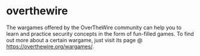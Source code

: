 # overthewire

The wargames offered by the OverTheWire community can help you to learn and practice security concepts in the form of fun-filled games.
To find out more about a certain wargame, just visit its page @ https://overthewire.org/wargames/.
